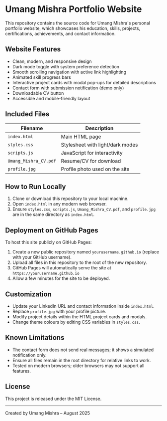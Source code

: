 # Umang Mishra Portfolio Website

This repository contains the source code for Umang Mishra's personal portfolio website, which showcases his education, skills, projects, certifications, achievements, and contact information.

## Website Features

- Clean, modern, and responsive design
- Dark mode toggle with system preference detection
- Smooth scrolling navigation with active link highlighting
- Animated skill progress bars
- Interactive project cards with modal pop-ups for detailed descriptions
- Contact form with submission notification (demo only)
- Downloadable CV button
- Accessible and mobile-friendly layout

## Included Files

| Filename                  | Description                     |
|---------------------------|---------------------------------|
| `index.html`              | Main HTML page                  |
| `styles.css`              | Stylesheet with light/dark modes|
| `scripts.js`              | JavaScript for interactivity    |
| `Umang_Mishra_CV.pdf`     | Resume/CV for download          |
| `profile.jpg`             | Profile photo used on the site  |

## How to Run Locally

1. Clone or download this repository to your local machine.
2. Open `index.html` in any modern web browser.
3. Ensure `styles.css`, `scripts.js`, `Umang_Mishra_CV.pdf`, and `profile.jpg` are in the same directory as `index.html`.

## Deployment on GitHub Pages

To host this site publicly on GitHub Pages:

1. Create a new public repository named `yourusername.github.io` (replace with your GitHub username).
2. Upload all files in this repository to the root of the new repository.
3. GitHub Pages will automatically serve the site at  
   `https://yourusername.github.io`
4. Allow a few minutes for the site to be deployed.

## Customization

- Update your LinkedIn URL and contact information inside `index.html`.
- Replace `profile.jpg` with your profile picture.
- Modify project details within the HTML project cards and modals.
- Change theme colours by editing CSS variables in `styles.css`.

## Known Limitations

- The contact form does not send real messages; it shows a simulated notification only.
- Ensure all files remain in the root directory for relative links to work.
- Tested on modern browsers; older browsers may not support all features.

## License

This project is released under the MIT License.

---

Created by Umang Mishra – August 2025
